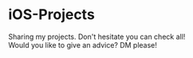 # iOS-Projects

Sharing my projects. Don't hesitate you can check all!<br>
Would you like to give an advice? DM please!
